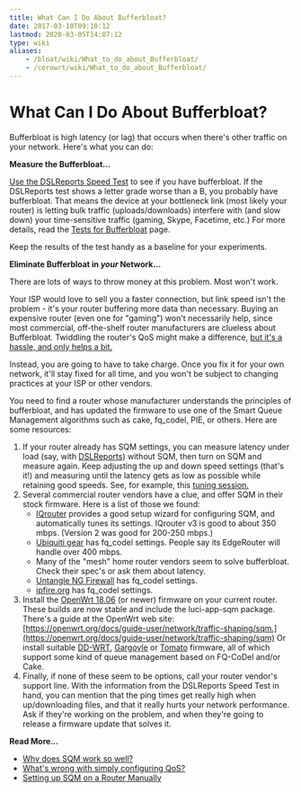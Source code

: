 ```yaml
---
title: What Can I Do About Bufferbloat?
date: 2017-03-10T09:10:12
lastmod: 2020-03-05T14:07:12
type: wiki
aliases:
    - /bloat/wiki/What_to_do_about_Bufferbloat/
    - /cerowrt/wiki/What_to_do_about_Bufferbloat/
---
```

# What Can I Do About Bufferbloat?

Bufferbloat is high latency (or lag) that occurs when there's other
traffic on your network. 
Here's what you can do:

**Measure the Bufferbloat...** 

[Use the DSLReports Speed Test](http://dslreports.com/speedtest)
to see if you have bufferbloat.
If the DSLReports test shows a letter grade worse than a B, you probably have bufferbloat.
That means the device at your bottleneck link (most
likely your router) is letting bulk traffic (uploads/downloads) interfere with
(and slow down) your time-sensitive traffic (gaming, Skype, Facetime, etc.)
For more details, read the [Tests for Bufferbloat](./Tests_for_Bufferbloat.md) page.

Keep the results of the test handy as a baseline for your experiments. 

**Eliminate Bufferbloat in *your* Network...** 

There are lots of ways to throw money at this problem. Most won't work.

Your ISP would love to sell you a faster connection, but link speed isn't the problem -
it's your router buffering more data than necessary.
Buying an expensive router (even one for "gaming") won't necessarily help, 
since most commercial, off-the-shelf router manufacturers are clueless about Bufferbloat.
Twiddling the router's QoS might make a difference, [but it's a hassle, and only helps a bit.](More_about_Bufferbloat#what-s-wrong-with-simply-configuring-qos)

Instead, you are going to have to take charge.
Once you fix it for your own network, it'll stay fixed for all time, 
and you won't be subject to changing practices at your ISP or other vendors.

You need to find a router whose manufacturer understands the principles of
bufferbloat, and has updated the firmware to use one of the Smart Queue
Management algorithms such as cake, fq_codel, PIE, or others. 
Here are some resources:

1.  If your router already has SQM settings, you can measure latency under load 
    (say, with [DSLReports](http://dslreports.com/speedtest)) without SQM, 
    then turn on SQM and measure again. 
    Keep adjusting the up and down speed settings (that's it!) and measuring 
    until the latency gets as low as possible while retaining good speeds.
    See, for example, this [tuning session.](Getting_SQM_Running_Right)
2.  Several commercial router vendors have a clue, and offer SQM in their stock firmware. 
    Here is a list of those we found:
    * [IQrouter](http://evenroute.com) provides a good setup wizard for
    configuring SQM, and automatically tunes its settings. 
    IQrouter v3 is good to about 350 mbps. (Version 2 was good for 200-250 mbps.)
    * [Ubiquiti gear](https://help.ubnt.com/hc/en-us/articles/220716608-EdgeRouter-Advanced-queue-CLI-examples) has fq_codel settings. 
    People say its EdgeRouter will handle over 400 mbps.
    * Many of the "mesh" home router vendors seem to solve bufferbloat.
    Check their spec's or ask them about latency.
    * [Untangle NG Firewall](https://wiki.untangle.com/index.php/Bufferbloat) has fq_codel settings.
    * [ipfire.org](https://wiki.ipfire.org/configuration/services/qos) has fq_codel settings.
3.  Install the [OpenWrt 18.06](https://OpenWrt.org) (or newer) firmware
    on your current router. These builds are now
    stable and include the luci-app-sqm package.
    There's a guide at the OpenWrt web site:
    [https://openwrt.org/docs/guide-user/network/traffic-shaping/sqm.](https://openwrt.org/docs/guide-user/network/traffic-shaping/sqm) 
    Or install suitable [DD-WRT](https://www.dd-wrt.com),
    [Gargoyle](https://www.gargoyle-router.com) or
    [Tomato](https://freshtomato.org) firmware, all of which support some kind
    of queue management based on FQ-CoDel and/or Cake.
5.  Finally, if none of these seem to be options, call your router
    vendor's support line.
    With the information from the DSLReports Speed Test in hand, you can
    mention that the ping times get really high when up/downloading
    files, and that it really hurts your network performance. Ask if
    they're working on the problem, and when they're going to release a
    firmware update that solves it.

**Read More...**

* [Why does SQM work so well?](More_about_Bufferbloat#why-does-sqm-work-so-well)
* [What's wrong with simply configuring QoS?](More_about_Bufferbloat#what-s-wrong-with-simply-configuring-qos)
* [Setting up SQM on a Router Manually](More_about_Bufferbloat#setting-up-a-router-manually)
